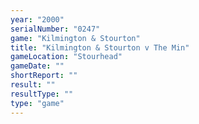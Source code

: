 ```yaml
---
year: "2000"
serialNumber: "0247" 
game: "Kilmington & Stourton"
title: "Kilmington & Stourton v The Min"
gameLocation: "Stourhead"
gameDate: ""
shortReport: ""
result: ""
resultType: ""
type: "game"
---
```

